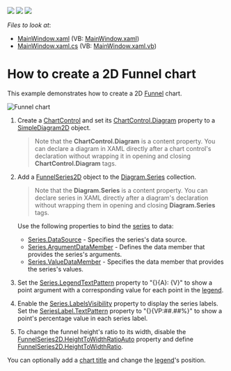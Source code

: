 <!-- default badges list -->
![](https://img.shields.io/endpoint?url=https://codecentral.devexpress.com/api/v1/VersionRange/128569039/22.2.2%2B)
[![](https://img.shields.io/badge/Open_in_DevExpress_Support_Center-FF7200?style=flat-square&logo=DevExpress&logoColor=white)](https://supportcenter.devexpress.com/ticket/details/T102358)
[![](https://img.shields.io/badge/📖_How_to_use_DevExpress_Examples-e9f6fc?style=flat-square)](https://docs.devexpress.com/GeneralInformation/403183)
<!-- default badges end -->
<!-- default file list -->
*Files to look at*:

* [MainWindow.xaml](./CS/FunnelChart/MainWindow.xaml) (VB: [MainWindow.xaml](./VB/FunnelChart/MainWindow.xaml))
* [MainWindow.xaml.cs](./CS/FunnelChart/MainWindow.xaml.cs) (VB: [MainWindow.xaml.vb](./VB/FunnelChart/MainWindow.xaml.vb))

<!-- default file list end -->

# How to create a 2D Funnel chart

This example demonstrates how to create a 2D [Funnel](https://docs.devexpress.com/WPF/17091/controls-and-libraries/charts-suite/chart-control/fundamentals/series-fundamentals/2d-series-types/funnel-series) chart.

![Funnel chart](Images/funnel-example.png)

1. Create a [ChartControl](https://docs.devexpress.com/WPF/DevExpress.Xpf.Charts.ChartControl) and set its [ChartControl.Diagram](https://docs.devexpress.com/WPF/DevExpress.Xpf.Charts.ChartControl.Diagram) property to a [SimpleDiagram2D](https://docs.devexpress.com/WPF/DevExpress.Xpf.Charts.SimpleDiagram2D) object.

    > Note that the **ChartControl.Diagram** is a content property. You can declare a diagram in XAML directly after a chart control's declaration without wrapping it in opening and closing **ChartControl.Diagram** tags.

2. Add a [FunnelSeries2D](https://docs.devexpress.com/WPF/DevExpress.Xpf.Charts.FunnelSeries2D) object to the [Diagram.Series](https://docs.devexpress.com/WPF/DevExpress.Xpf.Charts.Diagram.Series) collection.

    > Note that the **Diagram.Series** is a content property. You can declare series in XAML directly after a diagram's declaration without wrapping them in opening and closing **Diagram.Series** tags.

    Use the following properties to bind the [series](https://docs.devexpress.com/WPF/6339/controls-and-libraries/charts-suite/chart-control/chart-elements/series) to data:

    * [Series.DataSource](https://docs.devexpress.com/WPF/DevExpress.Xpf.Charts.Series.DataSource) - Specifies the series's data source.
    * [Series.ArgumentDataMember](https://docs.devexpress.com/WPF/DevExpress.Xpf.Charts.Series.ArgumentDataMember) - Defines the data member that provides the series's arguments.
    * [Series.ValueDataMember](https://docs.devexpress.com/WPF/DevExpress.Xpf.Charts.Series.ValueDataMember) - Specifies the data member that provides the series's values.

3. Set the [Series.LegendTextPattern](https://docs.devexpress.com/WPF/DevExpress.Xpf.Charts.Series.LegendTextPattern) property to "{}{A}: {V}" to show a point argument with a corresponding value for each point in the [legend](https://docs.devexpress.com/WPF/6343/controls-and-libraries/charts-suite/chart-control/chart-elements/legends).

4. Enable the [Series.LabelsVisibility](https://docs.devexpress.com/WPF/DevExpress.Xpf.Charts.Series.LabelsVisibility) property to display the series labels. Set the [SeriesLabel.TextPattern](https://docs.devexpress.com/WPF/DevExpress.Xpf.Charts.SeriesLabel.TextPattern) property to "{}{VP:##.##%}" to show a point's percentage value in each series label.

5. To change the funnel height's ratio to its width, disable the [FunnelSeries2D.HeightToWidthRatioAuto](https://docs.devexpress.com/WPF/DevExpress.Xpf.Charts.FunnelSeries2D.HeightToWidthRatioAuto) property and define [FunnelSeries2D.HeightToWidthRatio](https://docs.devexpress.com/WPF/DevExpress.Xpf.Charts.FunnelSeries2D.HeightToWidthRatio).

You can optionally add a [chart title](https://docs.devexpress.com/WPF/7844/controls-and-libraries/charts-suite/chart-control/chart-elements/chart-titles) and change the [legend](https://docs.devexpress.com/WPF/6343/controls-and-libraries/charts-suite/chart-control/chart-elements/legends)'s position.
